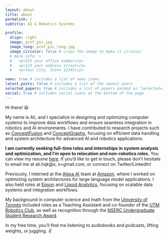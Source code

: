 ```yaml
---
layout: about
title: about
permalink: /
subtitle: AI & Robotics Systems

profile:
  align: right
  image: prof_pic.jpg
  image_long: prof_pic_long.jpg
  image_circular: false # crops the image to make it circular
  # more_info: >
  #   <p>555 your office number</p>
  #   <p>123 your address street</p>
  #   <p>Your City, State 12345</p>

news: true # includes a list of news items
latest_posts: false # includes a list of the newest posts
selected_papers: true # includes a list of papers marked as "selected={true}"
social: true # includes social icons at the bottom of the page
---
```



Hi there! 😃 

My name is Ali, and I specialize in designing and optimizing computer systems to improve data workflows and ensure seamless integration in robotics and AI environments. I have contributed to research projects such as [ConceptFusion][cf_paper] and [ConceptGraphs][cg_paper], focusing on efficient data handling and system architecture for advanced AI and robotics applications.

**I am currently seeking full-time roles and internships in system analysis and optimization, and I’m open to relocation and non-robotics roles.** You can view my resume [here][cv]. If you’d like to get in touch, please don’t hesitate to email me at ali.hqk@x, x=gmail.com, or connect on Twitter/LinkedIn!

Previously, I interned at the [Alexa AI][aai] team at [Amazon][amzn], where I worked on optimizing system architectures for large language model applications. I also held roles at [Epson][epsn] and [Liquid Analytics][la], focusing on scalable data systems and integration workflows.

My background in computer science and math from the [University of Toronto][uoft] included roles as a Teaching Assistant and co-founder of the [UTM Robotics Club][utmr], as well as recognition through the [NSERC Undergraduate Student Research Award][na].

In my free time, you’ll find me listening to audiobooks and podcasts, lifting weights, or juggling. ✌








[lp]: https://liampaull.ca/
[mlab]: http://montrealrobotics.ca/
[UdeM]: https://diro.umontreal.ca/accueil/
[Mila]: https://mila.quebec/
[pd]: /podcast
[cv]: /cv.pdf
[RVL]: https://rvl.cs.toronto.edu/
[uoft]: https://www.utoronto.ca/
[utmr]: https://utmrobotics.com/
[na]: https://www.nserc-crsng.gc.ca/Students-Etudiants/UG-PC/USRA-BRPC_eng.asp
[eq]: https://arxiv.org/abs/2110.07668
[eq_vid]: https://www.youtube.com/watch?v=2dj3QBz0DCk
[icra22]: https://www.icra2022.org/
[gh]: https://github.com/alik-git
[la]: https://www.liquidanalytics.com/
[epsn]: https://epson.ca/about-us
[flo]: http://www.cs.toronto.edu/~florian/
[aai]: https://www.amazon.jobs/en/teams/alexa-ai
[amzn]: https://www.aboutamazon.com/news/amazon-ai
[cf_paper]: https://concept-fusion.github.io/
[cg_paper]: https://concept-graphs.github.io/